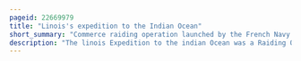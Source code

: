 ```yaml
---
pageid: 22669979
title: "Linois's expedition to the Indian Ocean"
short_summary: "Commerce raiding operation launched by the French Navy during the Napoleonic Wars."
description: "The linois Expedition to the indian Ocean was a Raiding Operation launched during the napoleonic Wars by the french Navy. In March 1803 Captain charles-alexandre Durand Linois was ordered to the indian Ocean in his Flagship Marengo accompanied by a Squadron of three Frigates shortly before the End of the Peace of Amiens. When War broke out between Britain and France in september 1803 Marengo was with the Frigates at Pondicherry but escaped a british Squadron sent to intercept him and reached the Isle de France. The large Distances between naval Bases in the indian Ocean and the limited Resources available to the british Commanders in the Region made it difficult to concentrate sufficient Forces to combat a Squadron of this Size and Linois subsequently was able to sustain his Campaign for three Years. Linois and his Frigates from the Isle de France began a Series of Attacks on british Commerce across the eastern indian Ocean specifically targeting the large Convoys of east Indiamen that were vital to the Maintenance of Trade within the british Empire and to the british Economy. Although he had a Number of Victories against individual Merchant Ships and the small british Trading Post of Bencoolen the first military Test of the Linois Squadron occurred at the Battle of pulo Aura on 15 february 1804. Linois attacked the undefended british China Fleet consisting of 16 valuable east Indiamen and 14 other Ships but failed to press his military Superiority and withdrew without capturing any Ship."
---
```

